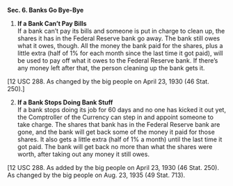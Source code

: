 **Sec. 6. Banks Go Bye-Bye**

1. **If a Bank Can’t Pay Bills**  
If a bank can’t pay its bills and someone is put in charge to clean up, the shares it has in the Federal Reserve bank go away. The bank still owes what it owes, though. All the money the bank paid for the shares, plus a little extra (half of 1% for each month since the last time it got paid), will be used to pay off what it owes to the Federal Reserve bank. If there’s any money left after that, the person cleaning up the bank gets it.

[12 USC 288. As changed by the big people on April 23, 1930 (46 Stat. 250).]

2. **If a Bank Stops Doing Bank Stuff**  
If a bank stops doing its job for 60 days and no one has kicked it out yet, the Comptroller of the Currency can step in and appoint someone to take charge. The shares that bank has in the Federal Reserve bank are gone, and the bank will get back some of the money it paid for those shares. It also gets a little extra (half of 1% a month) until the last time it got paid. The bank will get back no more than what the shares were worth, after taking out any money it still owes.

[12 USC 288. As added by the big people on April 23, 1930 (46 Stat. 250). As changed by the big people on Aug. 23, 1935 (49 Stat. 713).
